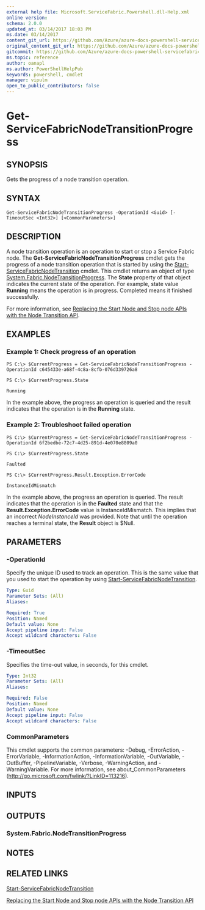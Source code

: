 ```yaml
---
external help file: Microsoft.ServiceFabric.Powershell.dll-Help.xml
online version:
schema: 2.0.0
updated_at: 03/14/2017 18:03 PM
ms.date: 03/14/2017
content_git_url: https://github.com/Azure/azure-docs-powershell-servicefabric/blob/master/Service-Fabric-cmdlets/ServiceFabric/vlatest/Get-ServiceFabricNodeTransitionProgress.md
original_content_git_url: https://github.com/Azure/azure-docs-powershell-servicefabric/blob/master/Service-Fabric-cmdlets/ServiceFabric/vlatest/Get-ServiceFabricNodeTransitionProgress.md
gitcommit: https://github.com/Azure/azure-docs-powershell-servicefabric/blob/aa37911b6912314e01b2176f141ccf5c97c897a4
ms.topic: reference
author: oanapl
ms.author: PowerShellHelpPub
keywords: powershell, cmdlet
manager: vipulm
open_to_public_contributors: false
---
```


# Get-ServiceFabricNodeTransitionProgress

## SYNOPSIS
Gets the progress of a node transition operation.

## SYNTAX

```
Get-ServiceFabricNodeTransitionProgress -OperationId <Guid> [-TimeoutSec <Int32>] [<CommonParameters>]
```

## DESCRIPTION
A node transition operation is an operation to start or stop a Service Fabric node.
The **Get-ServiceFabricNodeTransitionProgress** cmdlet gets the progress of a node transition operation that is started by using the [Start-ServiceFabricNodeTransition](./Start-ServiceFabricNodeTransition.md) cmdlet.
This cmdlet returns an object of type [System.Fabric.NodeTransitionProgress](https://docs.microsoft.com/dotnet/api/system.fabric.nodetransitionprogress).
The **State** property of that object indicates the current state of the operation.
For example, state value **Running** means the operation is in progress.
Completed means it finished successfully.

For more information, see [Replacing the Start Node and Stop node APIs with the Node Transition API](https://docs.microsoft.com/azure/service-fabric/service-fabric-node-transition-apis).

## EXAMPLES

### Example 1: Check progress of an operation
```
PS C:\> $CurrentProgress = Get-ServiceFabricNodeTransitionProgress -OperationId c645433e-a68f-4c8a-8cfb-076d339726a8

PS C:\> $CurrentProgress.State

Running
```

In the example above, the progress an operation is queried and the result indicates that the operation is in the **Running** state.

### Example 2: Troubleshoot failed operation
```
PS C:\> $CurrentProgress = Get-ServiceFabricNodeTransitionProgress -OperationId 6f2bedbe-72c7-4d25-891d-4e070e8809a0

PS C:\> $CurrentProgress.State

Faulted

PS C:\> $CurrentProgress.Result.Exception.ErrorCode

InstanceIdMismatch
```

In the example above, the progress an operation is queried. The result indicates that the operation is in the **Faulted** state and that the **Result.Exception.ErrorCode** value is InstanceIdMismatch. This implies that an incorrect *NodeInstanceId* was provided.
Note that until the operation reaches a terminal state, the **Result** object is $Null.

## PARAMETERS

### -OperationId
Specify the unique ID used to track an operation.
This is the same value that you used to start the operation by using [Start-ServiceFabricNodeTransition](./Start-ServiceFabricNodeTransition.md).

```yaml
Type: Guid
Parameter Sets: (All)
Aliases:

Required: True
Position: Named
Default value: None
Accept pipeline input: False
Accept wildcard characters: False
```

### -TimeoutSec
Specifies the time-out value, in seconds, for this cmdlet.

```yaml
Type: Int32
Parameter Sets: (All)
Aliases:

Required: False
Position: Named
Default value: None
Accept pipeline input: False
Accept wildcard characters: False
```

### CommonParameters
This cmdlet supports the common parameters: -Debug, -ErrorAction, -ErrorVariable, -InformationAction, -InformationVariable, -OutVariable, -OutBuffer, -PipelineVariable, -Verbose, -WarningAction, and -WarningVariable. For more information, see about_CommonParameters (http://go.microsoft.com/fwlink/?LinkID=113216).

## INPUTS

## OUTPUTS

### System.Fabric.NodeTransitionProgress

## NOTES

## RELATED LINKS

[Start-ServiceFabricNodeTransition](./Start-ServiceFabricNodeTransition.md)

[Replacing the Start Node and Stop node APIs with the Node Transition API](https://docs.microsoft.com/azure/service-fabric/service-fabric-node-transition-apis)
